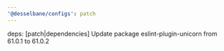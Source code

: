 ```yaml
---
'@desselbane/configs': patch
---
```


deps: [patch|dependencies] Update package eslint-plugin-unicorn from 61.0.1 to 61.0.2
